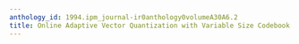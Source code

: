 ```yaml
---
anthology_id: 1994.ipm_journal-ir0anthology0volumeA30A6.2
title: Online Adaptive Vector Quantization with Variable Size Codebook Enteries
---
```

